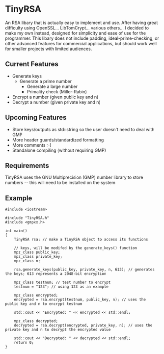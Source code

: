 # TinyRSA

An RSA libary that is actually easy to implement and use. After having great 
difficulty using OpenSSL... LibTomCrypt... various others... I decided to make my 
own instead, designed for simplicity and ease of use for the programmer. This 
libary does not include padding, ideal-prime-checking, or other advanced features 
for commercial applications, but should work well for smaller projects with limited 
audiences.


## Current Features

- Generate keys
   - Generate a prime number
       - Generate a large number
       - Primality check (Miller-Rabin)
- Encrypt a number (given public key and n)
- Decrypt a number (given private key and n)


## Upcoming Features

- Store keys/outputs as std::string so the user doesn't need to deal 
with GMP
- More header guards/standardized formatting
- More comments :-)
- Standalone compiling (without requiring GMP)


## Requirements

TinyRSA uses the GNU Multiprecision (GMP) number library to store numbers -- 
this will need to be installed on the system


## Example

```
#include <iostream>

#include "TinyRSA.h"
#include <gmpxx.h>

int main()
{
    TinyRSA rsa; // make a TinyRSA object to access its functions

    // keys, will be modifed by the generate_keys() function
    mpz_class public_key;
    mpz_class private_key;
    mpz_class n;
    
    rsa.generate_keys(public_key, private_key, n, 613); // generates the keys; 613 represents a 2048-bit encryption

    mpz_class testnum; // test number to encrypt
    testnum = "123"; // using 123 as an example

    mpz_class encrypted;
    encrypted = rsa.encrypt(testnum, public_key, n); // uses the public key and n to encrypt testnum

    std::cout << "Encrypted: " << encrypted << std::endl;

    mpz_class decrypted;
    decrypted = rsa.decrypt(encrypted, private_key, n); // uses the private key and n to decrypt the encrypted value

    std::cout << "Decrypted: " << decrypted << std::endl;
    return 0;
}
```
